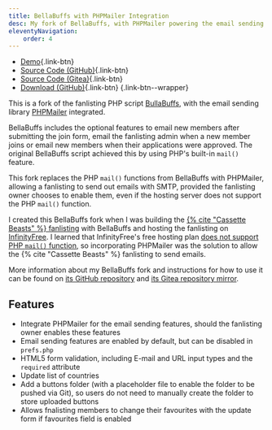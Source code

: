 ```yaml
---
title: BellaBuffs with PHPMailer Integration
desc: My fork of BellaBuffs, with PHPMailer powering the email sending features.
eleventyNavigation:
    order: 4
---
```


* [Demo](https://fan.leilukin.com/cassettebeasts){.link-btn}
* [Source Code (GitHub)](https://github.com/helenclx/BellaBuffs-PHPMailer){.link-btn}
* [Source Code (Gitea)](https://git.32bit.cafe/Leilukin/BellaBuffs-PHPMailer){.link-btn}
* [Download (GitHub)](https://github.com/helenclx/BellaBuffs-PHPMailer/releases/latest){.link-btn}
{.link-btn--wrapper}

This is a fork of the fanlisting PHP script [BullaBuffs](https://github.com/jemjabella/BellaBuffs), with the email sending library [PHPMailer](https://github.com/PHPMailer/PHPMailer) integrated.

BellaBuffs includes the optional features to email new members after submitting the join form, email the fanlisting admin when a new member joins or email new members when their applications were approved. The original BellaBuffs script achieved this by using PHP's built-in `mail()` feature.

This fork replaces the PHP `mail()` functions from BellaBuffs with PHPMailer, allowing a fanlisting to send out emails with SMTP, provided the fanlisting owner chooses to enable them, even if the hosting server does not support the PHP `mail()` function.

I created this BellaBuffs fork when I was building the [{% cite "Cassette Beasts" %} fanlisting](https://fan.leilukin.com/cassettebeasts) with BellaBuffs and hosting the fanlisting on [InfinityFree](https://www.infinityfree.com/). I learned that InfinityFree's free hosting plan [does not support PHP `mail()` function](https://forum.infinityfree.com/t/sending-email-from-your-website-php-mail/49242), so incorporating PHPMailer was the solution to allow the {% cite "Cassette Beasts" %} fanlisting to send emails.

More information about my BellaBuffs fork and instructions for how to use it can be found on [its GitHub repository](https://github.com/helenclx/BellaBuffs-PHPMailer) and [its Gitea repository mirror](https://git.32bit.cafe/Leilukin/BellaBuffs-PHPMailer).

## Features
* Integrate PHPMailer for the email sending features, should the fanlisting owner enables these features
* Email sending features are enabled by default, but can be disabled in `prefs.php`
* HTML5 form validation, including E-mail and URL input types and the `required` attribute
* Update list of countries
* Add a buttons folder (with a placeholder file to enable the folder to be pushed via Git), so users do not need to manually create the folder to store uploaded buttons
* Allows fnalisting members to change their favourites with the update form if favourites field is enabled